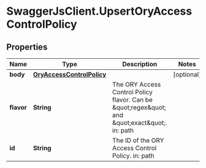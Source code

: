 # SwaggerJsClient.UpsertOryAccessControlPolicy

## Properties
Name | Type | Description | Notes
------------ | ------------- | ------------- | -------------
**body** | [**OryAccessControlPolicy**](OryAccessControlPolicy.md) |  | [optional] 
**flavor** | **String** | The ORY Access Control Policy flavor. Can be \&quot;regex\&quot; and \&quot;exact\&quot;.  in: path | 
**id** | **String** | The ID of the ORY Access Control Policy.  in: path | 


